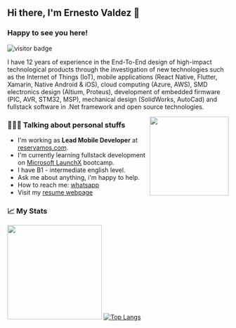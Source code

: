 ## Hi there, I'm Ernesto Valdez 👋

### Happy to see you here! 
![visitor badge](https://visitor-badge.glitch.me/badge?page_id=ernest0vm.ernest0vm)

I have 12 years of experience in the End-To-End design of high-impact technological products through the investigation of new technologies such as the Internet of Things (IoT), mobile applications (React Native, Flutter, Xamarin, Native Android & iOS), cloud computing (Azure, AWS), SMD electronics design (Altium, Proteus), development of embedded firmware (PIC, AVR, STM32, MSP), mechanical design (SolidWorks, AutoCad) and fullstack software in .Net framework and open source technologies.

<img height="180" align="right" src="http://stratycontechnologies.com/assets/img/blog/mb.jpg">


### 🙋🏻‍♂️ Talking about personal stuffs

- I'm working as **Lead Mobile Developer** at [reservamos.com](https://reservamos.com).
- I'm currently learning fullstack development on [Microsoft LaunchX](https://github.com/LaunchX-InnovaccionVirtual) bootcamp.
- I have B1 - intermediate english level.
- Ask me about anything, i'm happy to help.
- How to reach me: [whatsapp](https://wa.me/525516823244)
- Visit my [resume webpage](https://ernest0vm.github.io/resume/)


### 📈 My Stats
<img height="215em" src="https://github-readme-stats.vercel.app/api?username=ernest0vm&show_icons=true&hide_border=true&&count_private=true&include_all_commits=true" /> [![Top Langs](https://github-readme-stats.vercel.app/api/top-langs/?username=ernest0vm&layout=compact&langs_count=10)](https://github.com/ernest0vm/ernest0vm)